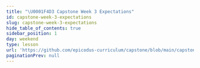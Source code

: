 ```yaml
---
title: "\U0001F4D3 Capstone Week 3 Expectations"
id: capstone-week-3-expectations
slug: capstone-week-3-expectations
hide_table_of_contents: true
sidebar_position: 1
day: weekend
type: lesson
url: 'https://github.com/epicodus-curriculum/capstone/blob/main/capstone_week_3.md'
paginationPrev: null
---
```


